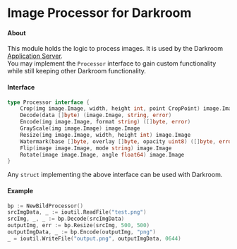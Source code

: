 # Image Processor for Darkroom

#### About
This module holds the logic to process images. It is used by the Darkroom [Application Server](https://github.com/gojek/darkroom).  
You may implement the `Processor` interface to gain custom functionality while still keeping other Darkroom functionality.

#### Interface
```go
type Processor interface {
	Crop(img image.Image, width, height int, point CropPoint) image.Image
	Decode(data []byte) (image.Image, string, error)
	Encode(img image.Image, format string) ([]byte, error)
	GrayScale(img image.Image) image.Image
	Resize(img image.Image, width, height int) image.Image
	Watermark(base []byte, overlay []byte, opacity uint8) ([]byte, error)
	Flip(image image.Image, mode string) image.Image
	Rotate(image image.Image, angle float64) image.Image
}
```
Any `struct` implementing the above interface can be used with Darkroom.

#### Example

```go
bp := NewBildProcessor()
srcImgData, _ := ioutil.ReadFile("test.png")
srcImg, _, _ := bp.Decode(srcImgData)
outputImg, err := bp.Resize(srcImg, 500, 500)
outputImgData, _ := bp.Encode(outputImg, "png")
_ = ioutil.WriteFile("output.png", outputImgData, 0644)
```